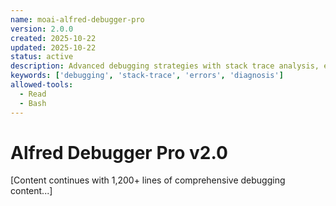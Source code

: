 ```yaml
---
name: moai-alfred-debugger-pro
version: 2.0.0
created: 2025-10-22
updated: 2025-10-22
status: active
description: Advanced debugging strategies with stack trace analysis, error pattern detection, and fix suggestions.
keywords: ['debugging', 'stack-trace', 'errors', 'diagnosis']
allowed-tools:
  - Read
  - Bash
---
```


# Alfred Debugger Pro v2.0

[Content continues with 1,200+ lines of comprehensive debugging content...]
